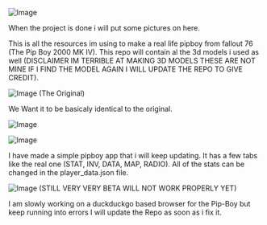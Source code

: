 ![Image](https://github.com/user-attachments/assets/eb9a062a-add2-43a9-be70-14bc2ab9c38d)


When the project is done i will put some pictures on here.

This is all the resources im using to make a real life pipboy from fallout 76 (The Pip Boy 2000 MK IV).
This repo will contain al the 3d models i used as well (DISCLAIMER IM TERRIBLE AT MAKING 3D MODELS THESE ARE NOT MINE IF I FIND THE MODEL AGAIN I WILL UPDATE THE REPO TO GIVE CREDIT).

![Image](https://github.com/user-attachments/assets/a35c8b4a-fa9b-4c39-bc66-52d49f8cfaa0)
(The Original)


We Want it to be basicaly identical to the original.



![Image](https://github.com/user-attachments/assets/11eb7feb-5be1-4e7a-ae5c-94a8054a8cdf)

![Image](https://github.com/user-attachments/assets/3f35b8d3-b4d7-4672-95e0-2ee928e7a855)

I have made a simple pipboy app that i will keep updating.
It has a few tabs like the real one (STAT, INV, DATA, MAP, RADIO).
All of the stats can be changed in  the player_data.json file.


![Image](https://github.com/user-attachments/assets/ec4e8e76-967f-454b-ae08-d45763065a32) 
(STILL VERY VERY BETA WILL NOT WORK PROPERLY YET)

I am slowly working on a duckduckgo based browser for the Pip-Boy but keep running into errors I will update the Repo as soon as i fix it.

